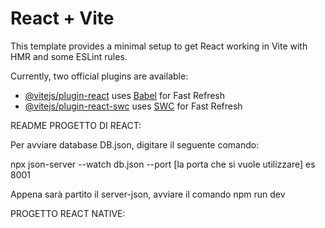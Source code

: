 # React + Vite

This template provides a minimal setup to get React working in Vite with HMR and some ESLint rules.

Currently, two official plugins are available:

- [@vitejs/plugin-react](https://github.com/vitejs/vite-plugin-react/blob/main/packages/plugin-react/README.md) uses [Babel](https://babeljs.io/) for Fast Refresh
- [@vitejs/plugin-react-swc](https://github.com/vitejs/vite-plugin-react-swc) uses [SWC](https://swc.rs/) for Fast Refresh



README PROGETTO DI REACT:  

Per avviare database DB.json, digitare il seguente comando:

npx json-server --watch db.json --port [la porta che si vuole utilizzare] es 8001

Appena sarà partito il server-json, avviare il comando npm run dev



PROGETTO REACT NATIVE: